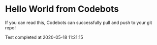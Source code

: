 # Hello World from Codebots

If you can read this, Codebots can successfully pull and push to your git repo!

Test completed at 2020-05-18 11:21:15